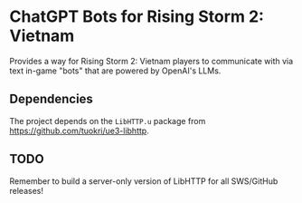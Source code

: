 # ChatGPT Bots for Rising Storm 2: Vietnam

Provides a way for Rising Storm 2: Vietnam players to communicate
with via text in-game "bots" that are powered by OpenAI's LLMs.

## Dependencies

The project depends on the `LibHTTP.u` package from https://github.com/tuokri/ue3-libhttp.

## TODO

Remember to build a server-only version of LibHTTP for all SWS/GitHub releases!
